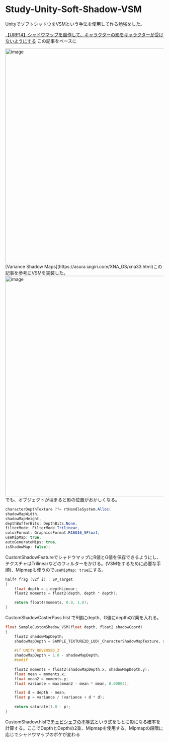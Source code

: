 # Study-Unity-Soft-Shadow-VSM
UnityでソフトシャドウをVSMという手法を使用して作る勉強をした。

[【URP14】シャドウマップを自作して、キャラクターの影をキャラクターが受けないようにする](https://zenn.dev/r_ngtm/articles/urp14-custom-shadow)
この記事をベースに


<img width="809" height="680" alt="image" src="https://github.com/user-attachments/assets/7e4eb390-b889-4537-9eb7-015e99ba7ed7" />
[Variance Shadow Maps](https://asura.iaigiri.com/XNA_GS/xna33.html)この記事を参考にVSMを実装した。

<img width="1091" height="698" alt="image" src="https://github.com/user-attachments/assets/e39bc4f2-9ae6-4b0d-a375-65e037e25196" />
でも、オブジェクトが埋まると影の位置がおかしくなる。

```C#  
characterDepthTexture ??= rtHandleSystem.Alloc(
shadowMapWidth,
shadowMapHeight,
depthBufferBits: DepthBits.None,
filterMode: FilterMode.Trilinear,
colorFormat: GraphicsFormat.R16G16_SFloat,
useMipMap: true,
autoGenerateMips: true, 
isShadowMap: false);
```
CustomShadowFeatureでシャドウマップにR値とG値を保存できるようにし、テクスチャはTrilinearなどのフィルターをかける。(VSMをするために必要な手順)、Mipmapも使うので`useMipMap: true`にする。

```C
half4 frag (v2f i) : SV_Target
{
    float depth = i.depthLinear;
    float2 moments = float2(depth, depth * depth);

    return float4(moments, 0.0, 1.0);
}
```
CustomShadowCasterPass.hlsl でR値にdepth、G値にdepthの2乗を入れる。

```C
float SampleCustomShadow_VSM(float depth, float2 shadowCoord)
{
    float2 shadowMapDepth;
    shadowMapDepth = SAMPLE_TEXTURE2D_LOD(_CharacterShadowMapTexture, sampler_CharacterShadowMapTexture, shadowCoord.xy, 2).rg;
    
    #if UNITY_REVERSED_Z
    shadowMapDepth = 1.0 - shadowMapDepth;
    #endif
    
    float2 moments = float2(shadowMapDepth.x, shadowMapDepth.y);
    float mean = moments.x;
    float mean2 = moments.y;
    float variance = max(mean2 - mean * mean, 0.00002);

    float d = depth - mean;
    float p = variance / (variance + d * d);
    
    return saturate(1.0 - p);
}
```
CustomShadow.hlslで[チェビシェフの不等式](https://ja.wikipedia.org/wiki/%E3%83%81%E3%82%A7%E3%83%93%E3%82%B7%E3%82%A7%E3%83%95%E3%81%AE%E4%B8%8D%E7%AD%89%E5%BC%8F)という式をもとに影になる確率を計算する。ここでDepthとDepthの2乗、Mipmapを使用する。Mipmapの段階に応じでシャドウマップのボケが変わる
